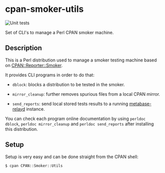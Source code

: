 # cpan-smoker-utils
![Unit tests](https://github.com/glasswalk3r/cpan-smoker-util/actions/workflows/unit.yaml/badge.svg?branch=main)

Set of CLI's to manage a Perl CPAN smoker machine.

## Description

This is a Perl distribution used to manage a smoker testing
machine based on
[CPAN::Reporter::Smoker](https://metacpan.org/pod/CPAN::Reporter::Smoker).

It provides CLI programs in order to do that:

* `dblock`: blocks a distribution to be tested in the smoker.

* `mirror_cleanup`: further removes spurious files from a local CPAN
mirror.

* `send_reports`: send local stored tests results to a running
[metabase-relayd](https://metacpan.org/pod/metabase-relayd) instance.

You can check each program online documentation by using `perldoc
dblock`, `perldoc mirror_cleanup` and `perldoc send_reports` after
installing this distribution.

## Setup

Setup is very easy and can be done straight from the CPAN shell:

```
$ cpan CPAN::Smoker::Utils
```
